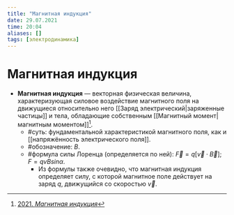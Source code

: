 ```yaml
---
title: "Магнитная индукция"
date: 29.07.2021
time: 20:04
aliases: []
tags: [электродинамика]
---
```


# Магнитная индукция

- **Магнитная индукция** — векторная физическая величина, характеризующая силовое воздействие магнитного поля на движущиеся относительно него [[Заряд электрический|заряженные частицы]] и тела, обладающие собственным [[Магнитный момент|магнитным моментом]][^1].
	- #суть: фундаментальной характеристикой магнитного поля, как и [[напряжённость электрического поля]].
	- #обозначение: $B$.
	- #формула силы Лоренца (определяется по ней): $\vec{F} = q \left[ \vec{v}  \cdot \vec{B} \right]$; $F = qvBsin\alpha$.
		- Из формулы также очевидно, что магнитная индукция определяет силу, с которой магнитное поле действует на заряд $q$, движущийся со скоростью $\vec{v}$.

[^1]: [2021. *Магнитная индукция*](zotero://select/items/1_F25GCUS8)